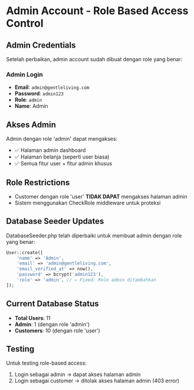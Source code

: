 # Admin Account - Role Based Access Control

## Admin Credentials
Setelah perbaikan, admin account sudah dibuat dengan role yang benar:

### Admin Login
- **Email**: `admin@gentleliving.com`
- **Password**: `admin123`
- **Role**: `admin`
- **Name**: Admin

## Akses Admin
Admin dengan role 'admin' dapat mengakses:
- ✅ Halaman admin dashboard
- ✅ Halaman belanja (seperti user biasa)
- ✅ Semua fitur user + fitur admin khusus

## Role Restrictions
- Customer dengan role 'user' **TIDAK DAPAT** mengakses halaman admin
- Sistem menggunakan CheckRole middleware untuk proteksi

## Database Seeder Updates
DatabaseSeeder.php telah diperbaiki untuk membuat admin dengan role yang benar:

```php
User::create([
    'name' => 'Admin',
    'email' => 'admin@gentleliving.com',
    'email_verified_at' => now(),
    'password' => bcrypt('admin123'),
    'role' => 'admin', // ← Fixed: Role admin ditambahkan
]);
```

## Current Database Status
- **Total Users**: 11
- **Admin**: 1 (dengan role 'admin')
- **Customers**: 10 (dengan role 'user')

## Testing
Untuk testing role-based access:
1. Login sebagai admin → dapat akses halaman admin
2. Login sebagai customer → ditolak akses halaman admin (403 error)
